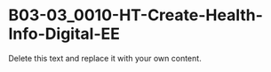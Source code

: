 

# B03-03_0010-HT-Create-Health-Info-Digital-EE

Delete this text and replace it with your own content.
